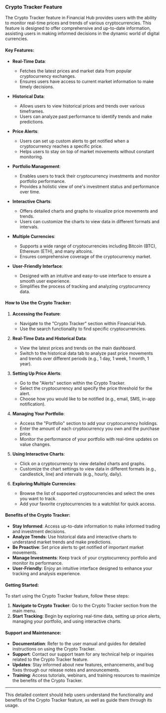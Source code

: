 

### Crypto Tracker Feature

The Crypto Tracker feature in Financial Hub provides users with the ability to monitor real-time prices and trends of various cryptocurrencies. This feature is designed to offer comprehensive and up-to-date information, assisting users in making informed decisions in the dynamic world of digital currencies.

#### Key Features:

- **Real-Time Data**:
  - Fetches the latest prices and market data from popular cryptocurrency exchanges.
  - Ensures users have access to current market information to make timely decisions.

- **Historical Data**:
  - Allows users to view historical prices and trends over various timeframes.
  - Users can analyze past performance to identify trends and make predictions.

- **Price Alerts**:
  - Users can set up custom alerts to get notified when a cryptocurrency reaches a specific price.
  - Helps users to stay on top of market movements without constant monitoring.

- **Portfolio Management**:
  - Enables users to track their cryptocurrency investments and monitor portfolio performance.
  - Provides a holistic view of one's investment status and performance over time.

- **Interactive Charts**:
  - Offers detailed charts and graphs to visualize price movements and trends.
  - Users can customize the charts to view data in different formats and intervals.

- **Multiple Currencies**:
  - Supports a wide range of cryptocurrencies including Bitcoin (BTC), Ethereum (ETH), and many altcoins.
  - Ensures comprehensive coverage of the cryptocurrency market.

- **User-Friendly Interface**:
  - Designed with an intuitive and easy-to-use interface to ensure a smooth user experience.
  - Simplifies the process of tracking and analyzing cryptocurrency data.

#### How to Use the Crypto Tracker:

1. **Accessing the Feature**:
   - Navigate to the "Crypto Tracker" section within Financial Hub.
   - Use the search functionality to find specific cryptocurrencies.

2. **Real-Time Data and Historical Data**:
   - View the latest prices and trends on the main dashboard.
   - Switch to the historical data tab to analyze past price movements and trends over different periods (e.g., 1 day, 1 week, 1 month, 1 year).

3. **Setting Up Price Alerts**:
   - Go to the "Alerts" section within the Crypto Tracker.
   - Select the cryptocurrency and specify the price threshold for the alert.
   - Choose how you would like to be notified (e.g., email, SMS, in-app notification).

4. **Managing Your Portfolio**:
   - Access the "Portfolio" section to add your cryptocurrency holdings.
   - Enter the amount of each cryptocurrency you own and the purchase price.
   - Monitor the performance of your portfolio with real-time updates on value changes.

5. **Using Interactive Charts**:
   - Click on a cryptocurrency to view detailed charts and graphs.
   - Customize the chart settings to view data in different formats (e.g., candlestick, line) and intervals (e.g., hourly, daily).

6. **Exploring Multiple Currencies**:
   - Browse the list of supported cryptocurrencies and select the ones you want to track.
   - Add your favorite cryptocurrencies to a watchlist for quick access.

#### Benefits of the Crypto Tracker:

- **Stay Informed**: Access up-to-date information to make informed trading and investment decisions.
- **Analyze Trends**: Use historical data and interactive charts to understand market trends and make predictions.
- **Be Proactive**: Set price alerts to get notified of important market movements.
- **Manage Investments**: Keep track of your cryptocurrency portfolio and monitor its performance.
- **User-Friendly**: Enjoy an intuitive interface designed to enhance your tracking and analysis experience.

#### Getting Started:

To start using the Crypto Tracker feature, follow these steps:

1. **Navigate to Crypto Tracker**: Go to the Crypto Tracker section from the main menu.
2. **Start Tracking**: Begin by exploring real-time data, setting up price alerts, managing your portfolio, and using interactive charts.

#### Support and Maintenance:

- **Documentation**: Refer to the user manual and guides for detailed instructions on using the Crypto Tracker.
- **Support**: Contact our support team for any technical help or inquiries related to the Crypto Tracker feature.
- **Updates**: Stay informed about new features, enhancements, and bug fixes through our release notes and announcements.
- **Training**: Access tutorials, webinars, and training resources to maximize the benefits of the Crypto Tracker.

---

This detailed content should help users understand the functionality and benefits of the Crypto Tracker feature, as well as guide them through its usage.
